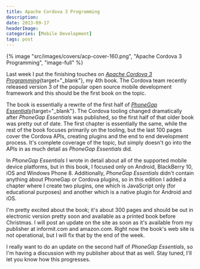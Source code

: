 ```yaml
---
title: Apache Cordova 3 Programming
description: 
date: 2013-09-17
headerImage: 
categories: [Mobile Development]
tags: post
---
```


{% image "src/images/covers/acp-cover-160.png", "Apache Cordova 3 Programming", "image-full" %}

Last week I put the finishing touches on [*Apache Cordova 3 Programming*](https://cordovaprogramming.com){target="_blank"}, my 4th book. The Cordova team recently released version 3 of the popular open source mobile development framework and this should be the first book on the topic.

The book is essentially a rewrite of the first half of [*PhoneGap Essentials*](https://phonegapessentials.com){target="_blank"}. The Cordova tooling changed dramatically after _PhoneGap Essentials_ was published, so the first half of that older book was pretty out of date. The first chapter is essentially the same, while the rest of the book focuses primarily on the tooling, but the last 100 pages cover the Cordova APIs, creating plugins and the end to end development process. It's complete coverage of the topic, but simply doesn't go into the APIs in as much detail as *PhoneGap Essentials* did.

In *PhoneGap Essentials* I wrote in detail about all of the supported mobile device platforms, but in this book, I focused only on Android, BlackBerry 10, iOS and Windows Phone 8. Additionally, *PhoneGap Essentials* didn't contain anything about PhoneGap or Cordova plugins, so in this edition I added a chapter where I create two plugins, one which is JavaScript only (for educational purposes) and another which is a native plugin for Android and iOS.

I'm pretty excited about the book; it's about 300 pages and should be out in electronic version pretty soon and available as a printed book before Christmas. I will post an update on the site as soon as it's available from my publisher at informit.com and amazon.com. Right now the book's web site is not operational, but I will fix that by the end of the week.

I really want to do an update on the second half of *PhoneGap Essentials*, so I'm having a discussion with my publisher about that as well. Stay tuned, I'll let you know how this progresses.
